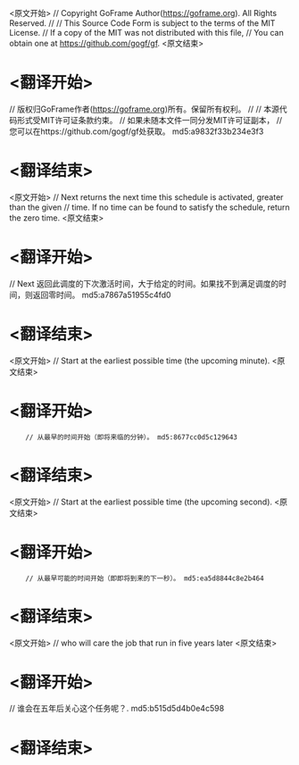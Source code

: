 
<原文开始>
// Copyright GoFrame Author(https://goframe.org). All Rights Reserved.
//
// This Source Code Form is subject to the terms of the MIT License.
// If a copy of the MIT was not distributed with this file,
// You can obtain one at https://github.com/gogf/gf.
<原文结束>

# <翻译开始>
// 版权归GoFrame作者(https://goframe.org)所有。保留所有权利。
//
// 本源代码形式受MIT许可证条款约束。
// 如果未随本文件一同分发MIT许可证副本，
// 您可以在https://github.com/gogf/gf处获取。 md5:a9832f33b234e3f3
# <翻译结束>


<原文开始>
// Next returns the next time this schedule is activated, greater than the given
// time.  If no time can be found to satisfy the schedule, return the zero time.
<原文结束>

# <翻译开始>
// Next 返回此调度的下次激活时间，大于给定的时间。如果找不到满足调度的时间，则返回零时间。 md5:a7867a51955c4fd0
# <翻译结束>


<原文开始>
// Start at the earliest possible time (the upcoming minute).
<原文结束>

# <翻译开始>
		// 从最早的时间开始（即将来临的分钟）。 md5:8677cc0d5c129643
# <翻译结束>


<原文开始>
// Start at the earliest possible time (the upcoming second).
<原文结束>

# <翻译开始>
		// 从最早可能的时间开始（即即将到来的下一秒）。 md5:ea5d8844c8e2b464
# <翻译结束>


<原文开始>
// who will care the job that run in five years later
<原文结束>

# <翻译开始>
// 谁会在五年后关心这个任务呢？. md5:b515d5d4b0e4c598
# <翻译结束>

